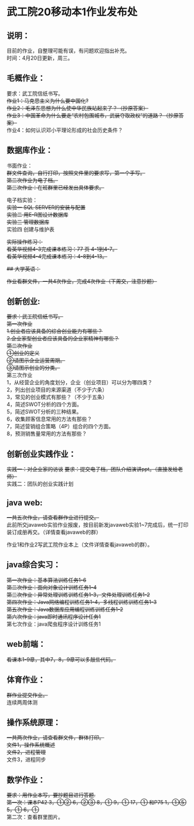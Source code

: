 # 武工院20移动本1作业发布处
## 说明：

目前的作业，自整理可能有误，有问题欢迎指出补充。   
时间：4月20日更新，周三。    

## 毛概作业：    

要求：武工院信纸书写。  
~~作业1：马克思主义为什么要中国化?~~   
~~作业2：毛泽东思想为什么使中华民族站起来了？（抄原答案）~~    
~~作业3：中国革命为什么要走“农村包围城市，武装夺取政权”的道路？（抄原答案）~~     
作业4：如何认识邓小平理论形成的社会历史条件？    
    
## 数据库作业：   

书面作业：   
~~群文件查询，自行打印，按照文件里的要求写，第一个手写。~~    
~~第二次作业为电子档。~~      
~~第三次作业：在班群里已经发出具体要求。~~

电子档实验：   
~~实验一 SQL SERVER的安装与配置~~   
~~实验二 用E-R图设计数据库~~   
~~实验三 管理数据库~~     
实验四 创建与维护表    

~~实际操作练习：~~  
~~看英华视频4-3完成课本练习：77 页 4-1到4-7。~~   
~~看英华视频4-4完成课本练习：4-8到4-13。~~    


~~## 大学英语：~~    

~~作业看群文件，一共4次作业，完成4次作业（下周交，注意抄题）~~    

     
## 创新创业:

~~要求：武工院信纸书写。~~  
~~第一次作业~~  
~~1.创业者应该具备的综合创业能力有哪些？~~  
~~2.企业家型创业者应该具备的企业家精神有哪些？~~  
~~第二次作业~~  
~~①创业的定义~~  
~~②请图示企业运营周期。~~  
~~③请图示创业的分类。~~       
第三次作业  
1，从经营企业的角度划分，企业（创业项目）可以分为哪四类？    
2，列出创业项目的来源渠道（不少于六条）      
3，常见的创业模式有那些？（不少于五条）      
4，简述SWOT分析的四个方面。       
5，简述SWOT分析的三种结果。      
6，收集顾客信息常用的方法有那些？     
7，简述营销组合策略（4P）组合的四个方面。     
8，预测销售量常用的方法有那些？     

## 创新创业实践作业：  
~~实践一：对企业家的访谈~~
~~要求：提交电子档，团队介绍演讲ppt。（直接发给老师）~~   
实践二：团队的创业实践计划     
     
## java web:    

~~一共五次作业，请查看群作业进行提交。~~  
此前所交javaweb实验作业报废，按目前新发javaweb实验1~7完成后，统一打印装订成册再交。（详情查看javaweb的群）      
        
作业1和作业2写武工院作业本上（文件详情查看javaweb的群）。    


## java综合实习：   

~~第一次作业：基本算法训练任务1-6~~  
~~第二次作业：面向对象设计训练任务1-4~~  
~~第三次作业：异常处理训练训练任务1-3，文件处理训练任务1-2~~  
~~第四次作业：Java网络编程训练任务1-4，多线程训练训练任务1-3~~   
~~第五次作业：Java数据库应用编程训练训练任务1-2~~    
~~第六次作业：java即时通讯程序设计任务1~~     
第七次作业：java爬虫程序设计训练任务1

## web前端：   
~~看课本1-9章，其中7，8，9章可以多敲些代码。~~   


## 体育作业：    

~~群作业提交作业。~~   
连续两周体测      
   
    
## 操作系统原理：     
~~一共两次作业，请查看群文件，群体打印。~~   
~~文件1，操作系统概述~~   
~~文件2，进程管理~~   
文件3，进程同步

## 数学作业：      
~~要求：用作业本写，要抄题目进行答题.~~   
~~第一次：课本P42	3，①②  6，②③  8，①  9，① 17，① 和P75 1，①⑤ 5，① 6，①~~    
第二次：查看群里图片。     

